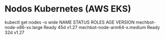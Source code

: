 # Nodos Kubernetes (AWS EKS)
kubectl get nodes -o wide
NAME                          STATUS   ROLES    AGE   VERSION
mechbot-node-x86-xx.large     Ready    <none>   45d   v1.27
mechbot-node-arm64-x.medium   Ready    <none>   32d   v1.27
